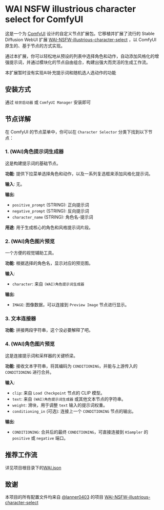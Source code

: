 # WAI NSFW illustrious character select for ComfyUI

这是一个为 [ComfyUI](https://github.com/comfyanonymous/ComfyUI) 设计的自定义节点扩展包。它移植并扩展了流行的 Stable Diffusion WebUI 扩展 [WAI-NSFW-illustrious-character-select](https://github.com/lanner0403/WAI-NSFW-illustrious-character-select) ，以 ComfyUI 原生的、基于节点的方式实现。

通过本扩展，你可以轻松地从预设的列表中选择角色和动作，自动添加风格化的增强提示词，并通过模块化的节点自由组合，构建出强大而灵活的生成工作流。

本扩展暂时没有实现AI补充提示词和随机选人选动作的功能

## 安装方式

通过 `绘世启动器` 或 `ComfyUI Manager` 安装即可

## 节️点详解

在 ComfyUI 的节点菜单中，你可以在 `Character Selector` 分类下找到以下节点：

### 1. (WAI)角色提示词生成器

这是构建提示词的基础节点。

**功能**: 提供下拉菜单选择角色和动作，以及一系列复选框来添加风格化提示词。

**输入**: 无。

**输出**:

* `positive_prompt` (STRING): 正向提示词
* `negative_prompt` (STRING): 反向提示词
* `character_name` (STRING): 角色名-提示词

**用途**: 用于生成核心的角色和风格提示词片段。

### 2. (WAI)角色图片预览

一个方便的视觉辅助工具。

**功能**: 根据选择的角色名，显示对应的预览图。

**输入**:

* `character`: 来自 `(WAI)角色提示词生成器`

**输出**:

* `IMAGE`: 图像数据，可以连接到 `Preview Image` 节点进行显示。

### 3. 文本连接器

**功能**: 拼接两段字符串，这个没必要解释了吧。

### 4. (WAI)角色图片预览

这是连接提示词和采样器的关键桥梁。

**功能**: 接收文本字符串，将其编码为 `CONDITIONING`，并能与上游传入的 `CONDITIONING` 进行合并。

**输入**:

* `clip`: 来自 `Load Checkpoint` 节点的 CLIP 模型。
* `text`: 来自 `(WAI)角色提示词生成器` 或其他文本节点的字符串。
* `weight`: 滑块，用于调整 `text` 输入的提示词权重。
* `conditioning_in` (可选): 连接上一个 `CONDITIONING` 节点的输出。

**输出**:

* `CONDITIONING`: 合并后的最终 `CONDITIONING`，可直接连接到 `KSampler` 的 `positive` 或 `negative` 端口。

## 推荐工作流

详见项目根目录下的[WAI.json](WAI.json)

## 致谢

本项目的所有配置文件均来自 [@lanner0403](https://github.com/lanner0403/) 的项目 [WAI-NSFW-illustrious-character-select](https://github.com/lanner0403/WAI-NSFW-illustrious-character-select)
